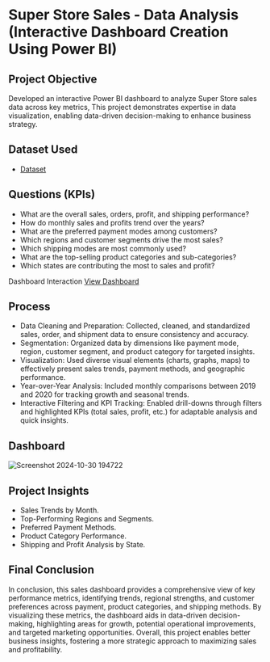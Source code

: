 # Super Store Sales - Data Analysis (Interactive Dashboard Creation Using Power BI)
## Project Objective
Developed an interactive Power BI dashboard to analyze Super Store sales data across key metrics, This project demonstrates expertise in data visualization, enabling data-driven decision-making to enhance business strategy.

## Dataset Used

- <a href="https://github.com/Muhammad-Allaithi/Data-Analysis-Dashboard-Power-BI-2/blob/main/SuperStore_Sales_Dataset.csv">Dataset</a>

## Questions (KPIs)

- What are the overall sales, orders, profit, and shipping performance?
- How do monthly sales and profits trend over the years?
- What are the preferred payment modes among customers?
- Which regions and customer segments drive the most sales?
- Which shipping modes are most commonly used?
- What are the top-selling product categories and sub-categories?
- Which states are contributing the most to sales and profit?


Dashboard Interaction <a href="https://github.com/Muhammad-Allaithi/Data-Analysis-Dashboard-Power-BI-2/blob/main/Screenshot%202024-10-30%20194722.png">View Dashboard</a>

## Process

- Data Cleaning and Preparation: Collected, cleaned, and standardized sales, order, and shipment data to ensure consistency and accuracy.
- Segmentation: Organized data by dimensions like payment mode, region, customer segment, and product category for targeted insights.
- Visualization: Used diverse visual elements (charts, graphs, maps) to effectively present sales trends, payment methods, and geographic performance.
- Year-over-Year Analysis: Included monthly comparisons between 2019 and 2020 for tracking growth and seasonal trends.
- Interactive Filtering and KPI Tracking: Enabled drill-downs through filters and highlighted KPIs (total sales, profit, etc.) for adaptable analysis and quick insights.

## Dashboard

![Screenshot 2024-10-30 194722](https://github.com/user-attachments/assets/37981e60-84de-4fe5-bf03-01b061ef2ddb)

## Project Insights

- Sales Trends by Month.
- Top-Performing Regions and Segments.
- Preferred Payment Methods.
- Product Category Performance.
- Shipping and Profit Analysis by State.

## Final Conclusion

In conclusion, this sales dashboard provides a comprehensive view of key performance metrics, identifying trends, regional strengths, and customer preferences across payment, product categories, and shipping methods. By visualizing these metrics, the dashboard aids in data-driven decision-making, highlighting areas for growth, potential operational improvements, and targeted marketing opportunities. Overall, this project enables better business insights, fostering a more strategic approach to maximizing sales and profitability.

